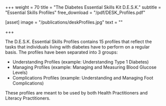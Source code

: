 +++
weight = 70
title = "The Diabetes Essential Skills Kit D.E.S.K."
subtitle = "Essential Skills Profiles"
free_download = "/pdf/DESK_Profiles.pdf"

[asset]
  image = "/publications/deskProfiles.jpg"
  text = ""


+++

The D.E.S.K. Essential Skills Profiles contains 15 profiles that reflect the tasks that individuals living with diabetes have to perform on a regular basis. The profiles have been separated into 3 groups:

- Understanding Profiles (example: Understanding Type 1 Diabetes)
- Managing Profiles (example: Managing and Measuring Blood Glucose Levels)
- Complications Profiles (example: Understanding and Managing Foot Complications)  
  
These profiles are meant to be used by both Health Practitioners and Literacy Practitioners.